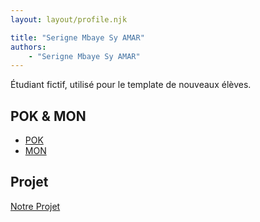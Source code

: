 ```yaml
---
layout: layout/profile.njk

title: "Serigne Mbaye Sy AMAR"
authors:
    - "Serigne Mbaye Sy AMAR"
---
```


Étudiant fictif, utilisé pour le template de nouveaux élèves.

## POK & MON

- [POK](./pok)
- [MON](./mon)

## Projet

[Notre Projet](../../../projets/20XX-20YY/notre-projet)
